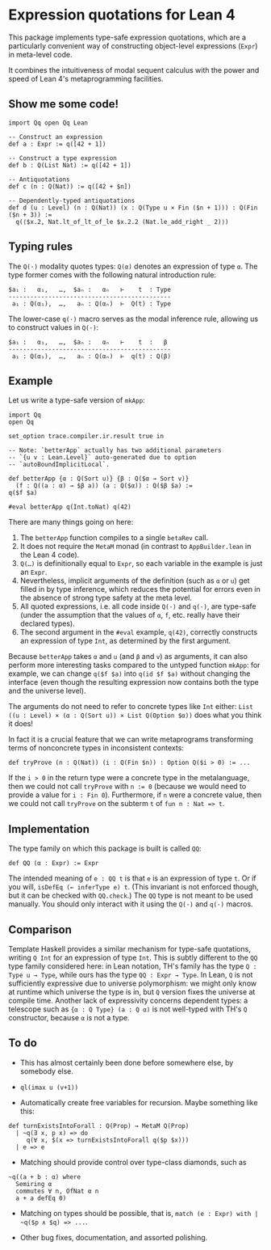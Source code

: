 # Expression quotations for Lean 4

This package implements type-safe expression
quotations, which are a particularly
convenient way of constructing object-level
expressions (`Expr`) in meta-level code.

It combines the intuitiveness of modal sequent
calculus with the power and speed of
Lean 4's metaprogramming facilities.

## Show me some code!

```lean
import Qq open Qq Lean

-- Construct an expression
def a : Expr := q([42 + 1])

-- Construct a type expression
def b : Q(List Nat) := q([42 + 1])

-- Antiquotations
def c (n : Q(Nat)) := q([42 + $n])

-- Dependently-typed antiquotations
def d (u : Level) (n : Q(Nat)) (x : Q(Type u × Fin ($n + 1))) : Q(Fin ($n + 3)) :=
  q(⟨$x.2, Nat.lt_of_lt_of_le $x.2.2 (Nat.le_add_right _ 2)⟩)
```

## Typing rules

The `Q(·)` modality quotes types:
`Q(α)` denotes an expression of type `α`.
The type former comes with the following
natural introduction rule:

```
$a₁ :   α₁,   …,  $aₙ :   αₙ   ⊢    t  : Type
---------------------------------------------
 a₁ : Q(α₁),  …,   aₙ : Q(αₙ)  ⊢  Q(t) : Type
```

The lower-case `q(·)` macro serves
as the modal inference rule,
allowing us to construct values in `Q(·)`:
```
$a₁ :   α₁,   …,  $aₙ :   αₙ   ⊢    t  :   β
---------------------------------------------
 a₁ : Q(α₁),  …,   aₙ : Q(αₙ)  ⊢  q(t) : Q(β)
```

## Example

Let us write a type-safe version of `mkApp`:

```lean
import Qq
open Qq

set_option trace.compiler.ir.result true in

-- Note: `betterApp` actually has two additional parameters
-- `{u v : Lean.Level}` auto-generated due to option
-- `autoBoundImplicitLocal`.

def betterApp {α : Q(Sort u)} {β : Q($α → Sort v)}
  (f : Q((a : α) → $β a)) (a : Q($α)) : Q($β $a) :=
q($f $a)

#eval betterApp q(Int.toNat) q(42)
```

There are many things going on here:
1. The `betterApp` function compiles to a single `betaRev` call.
1. It does not require the `MetaM` monad (in contrast to
   `AppBuilder.lean` in the Lean 4 code).
1. `Q(…)` is definitionally equal to `Expr`, so each variable
   in the example is just an `Expr`.
1. Nevertheless, implicit arguments of the definition (such as `α`
   or `u`) get filled in by type inference, which reduces the
   potential for errors even in the absence of strong type safety
   at the meta level.
1. All quoted expressions, i.e. all code inside `Q(·)` and `q(·)`,
   are type-safe (under the assumption that the values of `α`,
   `f`, etc. really have their declared types).
1. The second argument in the `#eval` example, `q(42)`,
   correctly constructs an expression of type `Int`, as
   determined by the first argument.

Because `betterApp`
takes `α` and `u` (and `β` and `v`) as arguments,
it can also perform more interesting tasks compared
to the untyped function `mkApp`: for example,
we can change `q($f $a)` into `q(id $f $a)`
without changing the interface
(even though the resulting expression
now contains both the type and the universe level).

The arguments do not need to refer
to concrete types like `Int` either:
`List ((u : Level) × (α : Q(Sort u)) × List Q(Option $α))`
does what you think it does!

In fact it is a crucial feature
that we can write metaprograms
transforming terms of nonconcrete types
in inconsistent contexts:
```lean
def tryProve (n : Q(Nat)) (i : Q(Fin $n)) : Option Q($i > 0) := ...
```
If the `i > 0` in the return type were a concrete type in the metalanguage,
then we could not call `tryProve` with `n := 0`
(because we would need to provide a value for `i : Fin 0`).
Furthermore,
if `n` were a concrete value,
then we could not call `tryProve` on
the subterm `t` of `fun n : Nat => t`.

## Implementation

The type family on which this package is built is called `QQ`:

```lean
def QQ (α : Expr) := Expr
```

The intended meaning of `e : QQ t` is that
`e` is an expression of type `t`.
Or if you will,
`isDefEq (← inferType e) t`.
(This invariant is not enforced though,
but it can be checked with `QQ.check`.)
The `QQ` type is not meant to be used manually.
You should only interact with it
using the `Q(·)` and `q(·)` macros.

## Comparison

Template Haskell provides a similar mechanism
for type-safe quotations,
writing `Q Int` for an expression of type `Int`.
This is subtly different
to the `QQ` type family considered here:
in Lean notation,
TH's family has the type `Q : Type u → Type`,
while ours has the type `QQ : Expr → Type`.
In Lean, `Q` is not sufficiently expressive
due to universe polymorphism:
we might only know at runtime which universe the type is in,
but `Q` version fixes the universe at compile time.
Another lack of expressivity concerns dependent types:
a telescope such as `{α : Q Type} (a : Q α)` is not well-typed
with TH's `Q` constructor,
because `α` is not a type.

## To do

- This has almost certainly been done before
  somewhere else, by somebody else.

- `ql(imax u (v+1))`

- Automatically create free variables for recursion.
  Maybe something like this:
```lean
def turnExistsIntoForall : Q(Prop) → MetaM Q(Prop)
  | ~q(∃ x, p x) => do
     q(∀ x, $(x => turnExistsIntoForall q($p $x)))
  | e => e
```

- Matching should provide control over type-class diamonds, such as
```lean
~q((a + b : α) where
  Semiring α
  commutes ∀ n, OfNat α n
  a + a defEq 0)
```

- Matching on types should be possible, that is,
  `match (e : Expr) with | ~q($p ∧ $q) => ...`.

- Other bug fixes, documentation, and assorted polishing.
